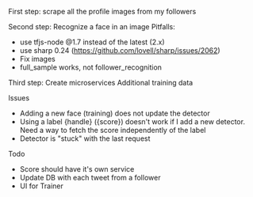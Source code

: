 First step: scrape all the profile images from my followers

Second step: Recognize a face in an image
Pitfalls:
* use tfjs-node @1.7 instead of the latest (2.x)
* use sharp 0.24 (https://github.com/lovell/sharp/issues/2062)
* Fix images
* full_sample works, not follower_recognition

Third step: Create microservices
Additional training data

Issues
* Adding a new face (training) does not update the detector
* Using a label {handle} ({score}) doesn't work if I add a new detector. Need a way to fetch the score independently of the label
* Detector is "stuck" with the last request

Todo
* Score should have it's own service
* Update DB with each tweet from a follower
* UI for Trainer